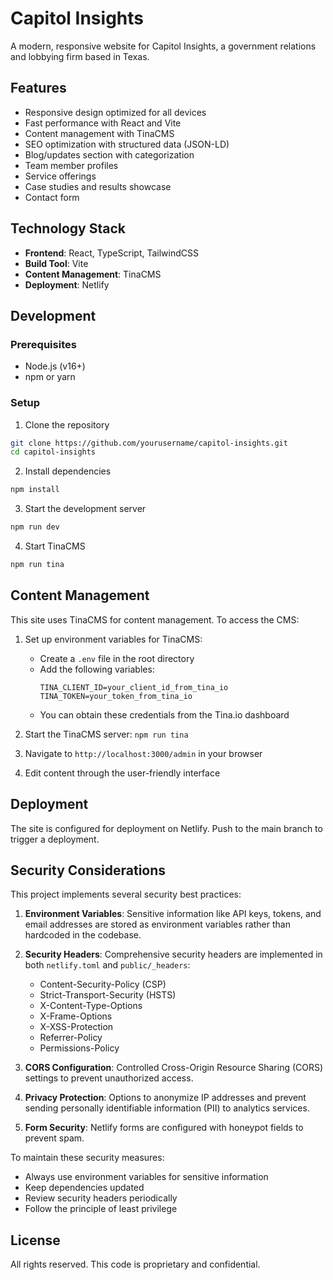 # Capitol Insights

A modern, responsive website for Capitol Insights, a government relations and lobbying firm based in Texas.

## Features

- Responsive design optimized for all devices
- Fast performance with React and Vite
- Content management with TinaCMS
- SEO optimization with structured data (JSON-LD)
- Blog/updates section with categorization
- Team member profiles
- Service offerings
- Case studies and results showcase
- Contact form

## Technology Stack

- **Frontend**: React, TypeScript, TailwindCSS
- **Build Tool**: Vite
- **Content Management**: TinaCMS
- **Deployment**: Netlify

## Development

### Prerequisites

- Node.js (v16+)
- npm or yarn

### Setup

1. Clone the repository
```bash
git clone https://github.com/yourusername/capitol-insights.git
cd capitol-insights
```

2. Install dependencies
```bash
npm install
```

3. Start the development server
```bash
npm run dev
```

4. Start TinaCMS
```bash
npm run tina
```

## Content Management

This site uses TinaCMS for content management. To access the CMS:

1. Set up environment variables for TinaCMS:
   - Create a `.env` file in the root directory
   - Add the following variables:
     ```
     TINA_CLIENT_ID=your_client_id_from_tina_io
     TINA_TOKEN=your_token_from_tina_io
     ```
   - You can obtain these credentials from the Tina.io dashboard

2. Start the TinaCMS server: `npm run tina`
3. Navigate to `http://localhost:3000/admin` in your browser
4. Edit content through the user-friendly interface

## Deployment

The site is configured for deployment on Netlify. Push to the main branch to trigger a deployment.

## Security Considerations

This project implements several security best practices:

1. **Environment Variables**: Sensitive information like API keys, tokens, and email addresses are stored as environment variables rather than hardcoded in the codebase.

2. **Security Headers**: Comprehensive security headers are implemented in both `netlify.toml` and `public/_headers`:
   - Content-Security-Policy (CSP)
   - Strict-Transport-Security (HSTS)
   - X-Content-Type-Options
   - X-Frame-Options
   - X-XSS-Protection
   - Referrer-Policy
   - Permissions-Policy

3. **CORS Configuration**: Controlled Cross-Origin Resource Sharing (CORS) settings to prevent unauthorized access.

4. **Privacy Protection**: Options to anonymize IP addresses and prevent sending personally identifiable information (PII) to analytics services.

5. **Form Security**: Netlify forms are configured with honeypot fields to prevent spam.

To maintain these security measures:
- Always use environment variables for sensitive information
- Keep dependencies updated
- Review security headers periodically
- Follow the principle of least privilege

## License

All rights reserved. This code is proprietary and confidential.
